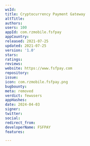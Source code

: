 ```yaml
---
wsId: 
title: Cryptocurrency Payment Gateway
altTitle: 
authors: 
users: 100
appId: com.rzmobile.fsfpay
appCountry: 
released: 2021-07-25
updated: 2021-07-25
version: '1.0'
stars: 
ratings: 
reviews: 
website: https://www.fsfpay.com
repository: 
issue: 
icon: com.rzmobile.fsfpay.png
bugbounty: 
meta: removed
verdict: fewusers
appHashes: 
date: 2024-04-03
signer: 
twitter: 
social: 
redirect_from: 
developerName: FSFPAY
features: 

---
```


